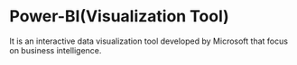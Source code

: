 # Power-BI(Visualization Tool)
It is an interactive data visualization tool developed by Microsoft that focus on business intelligence.
